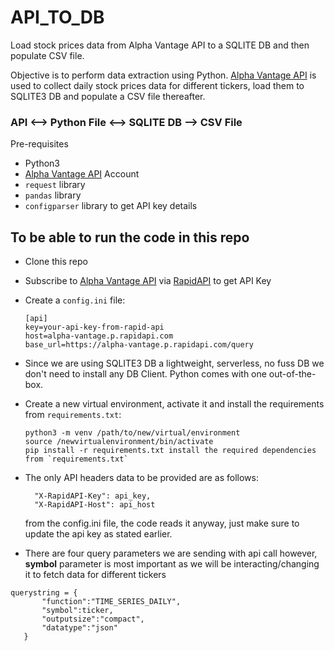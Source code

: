 # API_TO_DB
Load stock prices data from Alpha Vantage API to a SQLITE DB and then populate CSV file.


Objective is to perform data extraction using Python. [Alpha Vantage API](https://www.alphavantage.co/documentation/) is used to collect daily stock prices data for different tickers, load them to SQLITE3 DB and populate a CSV file thereafter.

### API <--> Python File <--> SQLITE DB --> CSV File

Pre-requisites
* Python3
* [Alpha Vantage API](https://www.alphavantage.co/documentation/) Account
* `request` library
* `pandas` library
* `configparser` library to get API key details


## To be able to run the code in this repo
* Clone this repo
* Subscribe to [Alpha Vantage API](https://www.alphavantage.co/documentation/) via [RapidAPI](https://rapidapi.com/alphavantage/api/alpha-vantage/) to get API Key
* Create a `config.ini` file:
  ```
  [api]
  key=your-api-key-from-rapid-api
  host=alpha-vantage.p.rapidapi.com
  base_url=https://alpha-vantage.p.rapidapi.com/query
  ```
  
* Since we are using SQLITE3 DB a lightweight, serverless, no fuss DB we don't need to install any DB Client. Python comes with one out-of-the-box.

* Create a new virtual environment, activate it and install the requirements from `requirements.txt`:
  ```
  python3 -m venv /path/to/new/virtual/environment
  source /newvirtualenvironment/bin/activate
  pip install -r requirements.txt install the required dependencies from `requirements.txt`
  ```

* The only API headers data to be provided are as follows:
  ```headers = {
	"X-RapidAPI-Key": api_key,
	"X-RapidAPI-Host": api_host
  ```
  from the config.ini file, the code reads it anyway, just make sure to update the api key as stated earlier.
 
* There are four query parameters we are sending with api call however, __symbol__ parameter is most important as we will be interacting/changing it to fetch data for different tickers
 ```
 querystring = {
        "function":"TIME_SERIES_DAILY",
        "symbol":ticker,
        "outputsize":"compact",
        "datatype":"json"
    }
 ```
  

